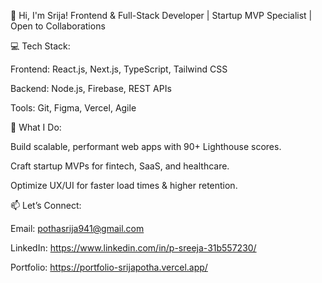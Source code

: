 👋 Hi, I'm Srija!
Frontend & Full-Stack Developer | Startup MVP Specialist | Open to Collaborations

💻 Tech Stack:

Frontend: React.js, Next.js, TypeScript, Tailwind CSS

Backend: Node.js, Firebase, REST APIs

Tools: Git, Figma, Vercel, Agile

🚀 What I Do:

Build scalable, performant web apps with 90+ Lighthouse scores.

Craft startup MVPs for fintech, SaaS, and healthcare.

Optimize UX/UI for faster load times & higher retention.

📫 Let’s Connect:

Email: pothasrija941@gmail.com

LinkedIn: https://www.linkedin.com/in/p-sreeja-31b557230/

Portfolio: https://portfolio-srijapotha.vercel.app/
